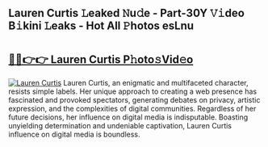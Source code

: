 ## Lauren Curtis 𝙻eaked 𝙽u𝚍e - Part-30Y 𝚅𝚒deo B𝚒kini 𝙻eaks - Hot All 𝙿hotos esLnu

# <h2><a href="http://ld0i3n.urlbe.top/?page=Lauren+Curtis">🔗🔗👉👉 Lauren Curtis P𝚑oto𝚜Vid𝚎o</a></h2>

[![Lauren Curtis](https://i.imgur.com/eBuTRDB.gif)](http://ld0i3n.urlbe.top/?page=Lauren+Curtis)
Lauren Curtis, an enigmatic and multifaceted character, resists simple labels. Her unique approach to creating a web presence has fascinated and provoked spectators, generating debates on privacy, artistic expression, and the complexities of digital communities. Regardless of her future decisions, her influence on digital media is indisputable. Boasting unyielding determination and undeniable captivation, Lauren Curtis influence on digital media is boundless.
